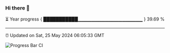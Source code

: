 ### Hi there 👋

⏳ Year progress { ███████████▁▁▁▁▁▁▁▁▁▁▁▁▁▁▁▁▁▁▁ } 39.69 %

---

⏰ Updated on Sat, 25 May 2024 06:05:33 GMT

![Progress Bar CI](https://github.com/liununu/liununu/workflows/Progress%20Bar%20CI/badge.svg)
